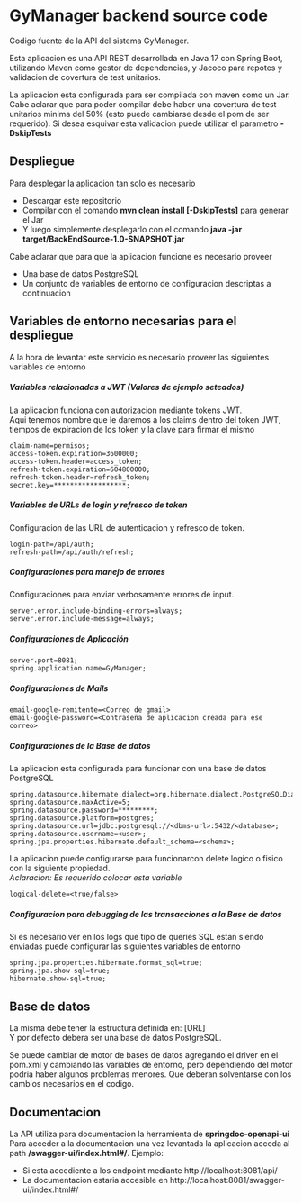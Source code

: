 # GyManager backend source code
Codigo fuente de la API del sistema GyManager.

Esta aplicacion es una API REST desarrollada en Java 17 con Spring Boot,
utilizando Maven como gestor de dependencias, 
y Jacoco para repotes y validacion de covertura de test unitarios.

La aplicacion esta configurada para ser compilada con maven como un Jar. <br>
Cabe aclarar que para poder compilar debe haber una covertura de test unitarios minima del 50% 
(esto puede cambiarse desde el pom de ser requerido). 
Si desea esquivar esta validacion puede utilizar el parametro **-DskipTests**

## Despliegue
Para desplegar la aplicacion tan solo es necesario 
* Descargar este repositorio
* Compilar con el comando **mvn clean install [-DskipTests]** para generar el Jar
* Y luego simplemente desplegarlo con el comando **java -jar target/BackEndSource-1.0-SNAPSHOT.jar**

Cabe aclarar que para que la aplicacion funcione es necesario proveer 
* Una base de datos PostgreSQL
* Un conjunto de variables de entorno de configuracion descriptas a continuacion

## Variables de entorno necesarias para el despliegue
A la hora de levantar este servicio es necesario proveer 
las siguientes variables de entorno

##### Variables relacionadas a JWT (Valores de ejemplo seteados)
La aplicacion funciona con autorizacion mediante tokens JWT.<br>
Aqui tenemos nombre que le daremos a los claims dentro del token JWT,
tiempos de expiracion de los token
y la clave para firmar el mismo

    claim-name=permisos;
    access-token.expiration=3600000;
    access-token.header=access_token;
    refresh-token.expiration=604800000;
    refresh-token.header=refresh_token;
    secret.key=******************;

##### Variables de URLs de login y refresco de token
Configuracion de las URL de autenticacion y refresco de token.

    login-path=/api/auth;
    refresh-path=/api/auth/refresh;

##### Configuraciones para manejo de errores
Configuraciones para enviar verbosamente errores de input.

    server.error.include-binding-errors=always;
    server.error.include-message=always;

##### Configuraciones de Aplicación
    server.port=8081;
    spring.application.name=GyManager;

##### Configuraciones de Mails
    email-google-remitente=<Correo de gmail>
    email-google-password=<Contraseña de aplicacion creada para ese correo>

##### Configuraciones de la Base de datos
La aplicacion esta configurada para funcionar con una base de datos PostgreSQL

    spring.datasource.hibernate.dialect=org.hibernate.dialect.PostgreSQLDialect;
    spring.datasource.maxActive=5;
    spring.datasource.password=*********;
    spring.datasource.platform=postgres;
    spring.datasource.url=jdbc:postgresql://<dbms-url>:5432/<database>;
    spring.datasource.username=<user>;
    spring.jpa.properties.hibernate.default_schema=<schema>;
    
La aplicacion puede configurarse para funcionarcon delete logico o fisico con la siguiente propiedad.<br>
*Aclaracion: Es requerido colocar esta variable* 

    logical-delete=<true/false>
    
##### Configuracion para debugging de las transacciones a la Base de datos
Si es necesario ver en los logs que tipo de queries SQL estan siendo enviadas
puede configurar las siguientes variables de entorno

    spring.jpa.properties.hibernate.format_sql=true;
    spring.jpa.show-sql=true;
    hibernate.show-sql=true;

## Base de datos
La misma debe tener la estructura definida en: [URL] <br>
Y por defecto debera ser una base de datos PostgreSQL.

Se puede cambiar de motor de bases de datos agregando el driver en el pom.xml y 
cambiando las variables de entorno, pero dependiendo del motor podria haber algunos problemas menores.
Que deberan solventarse con los cambios necesarios en el codigo.

## Documentacion
La API utiliza para documentacion la herramienta de **springdoc-openapi-ui**
Para acceder a la documentacion una vez levantada la aplicacion acceda al path **/swagger-ui/index.html#/**. Ejemplo:
* Si esta accediente a los endpoint mediante http://localhost:8081/api/
* La documentacion estaria accesible en http://localhost:8081/swagger-ui/index.html#/